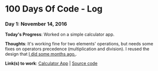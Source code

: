 # 100 Days Of Code - Log

### Day 1: November 14, 2016

**Today's Progress**: Worked on a simple calculator app.

**Thoughts**: It's working fine for two elements' operations, but needs some fixes on operators precedence (multiplication and division).
I reused the design that [I did some months ago.](http://codepen.io/hezag/pen/Ywbxjg).

**Link(s) to work**: [Calculator App](http://multiverso.me/100DaysOfCode/code/day001/) | [Source code](https://github.com/hezag/100DaysOfCode/blob/master/code/day001/assets/script.jss)
